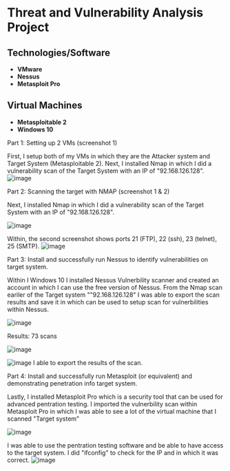 # Threat and Vulnerability Analysis Project

<h2>Technologies/Software</h2>

- <b>VMware</b>
- <b>Nessus</b>
- <b>Metasploit Pro</b>

<h2>Virtual Machines</h2>

- <b>Metasploitable 2 </b>
- <b> Windows 10 </b>



Part 1: Setting up 2 VMs (screenshot 1)

First, I setup both of my VMs in which they are the Attacker system and Target System (Metasploitable 2). Next, I installed Nmap in which I did a vulnerability scan of the Target System with an IP of "92.168.126.128".
![image](https://github.com/user-attachments/assets/c4f4706e-4db9-41aa-86d1-4f5f684153f8)




Part 2: Scanning the target with NMAP (screenshot 1 & 2)

Next, I installed Nmap in which I did a vulnerability scan of the Target System with an IP of "92.168.126.128".
 
![image](https://github.com/user-attachments/assets/96db60a7-7db0-4b99-b455-ce9d4ddd7bf4)

Within, the second screenshot shows ports 21 (FTP), 22 (ssh), 23 (telnet), 25 (SMTP).
![image](https://github.com/user-attachments/assets/580835cf-a671-4642-a2e3-a32b32b81e59)






Part 3: Install and successfully run Nessus to identify vulnerabilities on target system.

Within I Windows 10 I installed Nessus Vulnerbility scanner and created an account in which I can use the free version of Nessus. From the Nmap scan eariler of the Target system ""92.168.126.128" I was able to export the scan results and save it in which can be used to setup scan for vulnerbilities within Nessus.

![image](https://github.com/user-attachments/assets/b75843ab-e61f-4753-8edf-ffe1d199e318)

Results: 73 scans

![image](https://github.com/user-attachments/assets/290929ef-8ca8-4e02-b557-0a5eba0929e8)


![image](https://github.com/user-attachments/assets/ccbf7ac5-29bc-4a04-9698-6a0114b571d7)
I able to export the results of the scan.

Part 4: Install and successfully run Metasploit (or equivalent) and demonstrating penetration info target system.

Lastly, I installed Metasploit Pro which is a security tool that can be used for advanced pentration testing. I imported the vulnerbility scan within Metasploit Pro in which I was able to see a lot of the virtual machine that I scanned "Target system"

 
![image](https://github.com/user-attachments/assets/4c588d8a-1a41-483d-af9e-a41efbf24fa5)

I was able to use the pentration testing software and be able to have access to the target system. I did "ifconfig" to check for the IP and in which it was correct.
![image](https://github.com/user-attachments/assets/ad7a2aba-f6b8-4ad3-b902-fb2244930e7f)

 


 
















